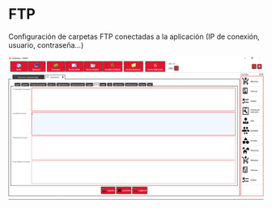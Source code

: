 # FTP

Configuración de carpetas FTP conectadas a la aplicación \(IP de conexión, usuario, contraseña...\)

![](../../../.gitbook/assets/image%20%28375%29.png)

